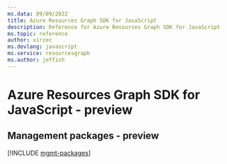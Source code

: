 ```yaml
---
ms.data: 09/09/2022
title: Azure Resources Graph SDK for JavaScript
description: Reference for Azure Resources Graph SDK for JavaScript
ms.topic: reference
author: xirzec
ms.devlang: javascript
ms.service: resourcesgraph
ms.author: jeffish
---
```

# Azure Resources Graph SDK for JavaScript - preview

## Management packages - preview
[!INCLUDE [mgmt-packages](resources-graph-mgmt-index.md)]